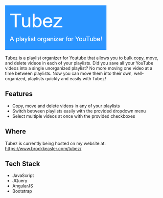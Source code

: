
![Project Screenshot](images/tubez.png)

Tubez is a playlist organizer for Youtube that allows you to bulk copy, move, and delete videos in each of your playlists. Did you save all your YouTube videos into a single unorganized playlist? No more moving one video at a time between playlists. Now you can move them into their own, well-organized, playlists quickly and easily with Tubez!

## Features

- Copy, move and delete videos in any of your playlists
- Switch between playlists easily with the provided dropdown menu
- Select multiple videos at once with the provided checkboxes

## Where

Tubez is currently being hosted on my website at:
https://www.brockkeasler.com/tubez/

## Tech Stack

- JavaScript
- JQuery
- AngularJS
- Bootstrap
